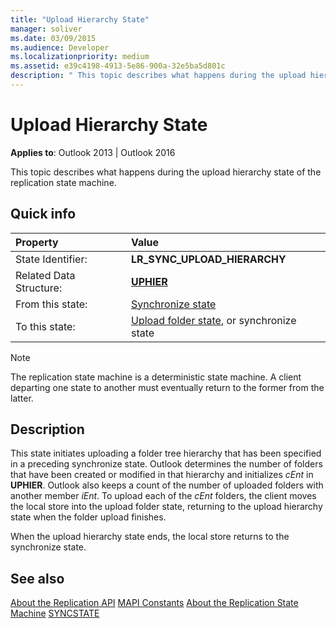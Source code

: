 ```yaml
---
title: "Upload Hierarchy State"
manager: soliver
ms.date: 03/09/2015
ms.audience: Developer
ms.localizationpriority: medium
ms.assetid: e39c4198-4913-5e86-900a-32e5ba5d801c
description: " This topic describes what happens during the upload hierarchy state of the replication state machine." 
---
```


# Upload Hierarchy State

**Applies to**: Outlook 2013 | Outlook 2016
  
 This topic describes what happens during the upload hierarchy state of the replication state machine.
  
## Quick info

|Property |Value |
|:-----|:-----|
|State Identifier:  <br/> |**LR_SYNC_UPLOAD_HIERARCHY** <br/> |
|Related Data Structure:  <br/> |**[UPHIER](uphier.md)** <br/> |
|From this state:  <br/> |[Synchronize state](synchronize-state.md) <br/> |
|To this state:  <br/> |[Upload folder state](upload-folder-state.md), or synchronize state  <br/> |

> [!NOTE]
> The replication state machine is a deterministic state machine. A client departing one state to another must eventually return to the former from the latter.
  
## Description

This state initiates uploading a folder tree hierarchy that has been specified in a preceding synchronize state. Outlook determines the number of folders that have been created or modified in that hierarchy and initializes *cEnt* in **UPHIER**. Outlook also keeps a count of the number of uploaded folders with another member *iEnt*. To upload each of the *cEnt* folders, the client moves the local store into the upload folder state, returning to the upload hierarchy state when the folder upload finishes.
  
When the upload hierarchy state ends, the local store returns to the synchronize state.
  
## See also

[About the Replication API](about-the-replication-api.md)
[MAPI Constants](mapi-constants.md)
[About the Replication State Machine](about-the-replication-state-machine.md)
[SYNCSTATE](syncstate.md)
